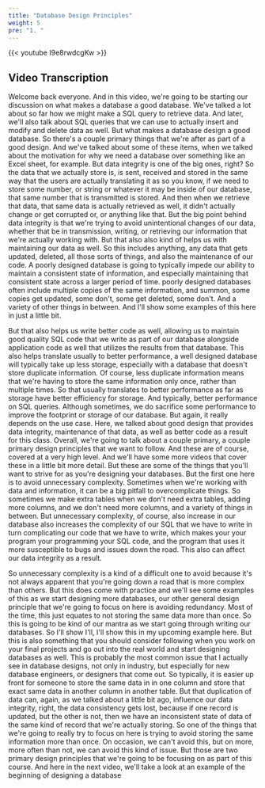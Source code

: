 ```yaml
---
title: "Database Design Principles"
weight: 5
pre: "1. "
---
```


{{< youtube I9e8rwdcgKw >}}

## Video Transcription

Welcome back everyone. And in this video, we're going to be starting our discussion on what makes a database a good database. We've talked a lot about so far how we might make a SQL query to retrieve data. And later, we'll also talk about SQL queries that we can use to actually insert and modify and delete data as well. But what makes a database design a good database. So there's a couple primary things that we're after as part of a good design. And we've talked about some of these items, when we talked about the motivation for why we need a database over something like an Excel sheet, for example. But data integrity is one of the big ones, right? So the data that we actually store is, is sent, received and stored in the same way that the users are actually translating it as so you know, if we need to store some number, or string or whatever it may be inside of our database, that same number that is transmitted is stored. And then when we retrieve that data, that same data is actually retrieved as well, it didn't actually change or get corrupted or, or anything like that. But the big point behind data integrity is that we're trying to avoid unintentional changes of our data, whether that be in transmission, writing, or retrieving our information that we're actually working with. But that also also kind of helps us with maintaining our data as well. So this includes anything, any data that gets updated, deleted, all those sorts of things, and also the maintenance of our code. A poorly designed database is going to typically impede our ability to maintain a consistent state of information, and especially maintaining that consistent state across a larger period of time. poorly designed databases often include multiple copies of the same information, and summon, some copies get updated, some don't, some get deleted, some don't. And a variety of other things in between. And I'll show some examples of this here in just a little bit. 

But that also helps us write better code as well, allowing us to maintain good quality SQL code that we write as part of our database alongside application code as well that utilizes the results from that database. This also helps translate usually to better performance, a well designed database will typically take up less storage, especially with a database that doesn't store duplicate information. Of course, less duplicate information means that we're having to store the same information only once, rather than multiple times. So that usually translates to better performance as far as storage have better efficiency for storage. And typically, better performance on SQL queries. Although sometimes, we do sacrifice some performance to improve the footprint or storage of our database. But again, it really depends on the use case. Here, we talked about good design that provides data integrity, maintenance of that data, as well as better code as a result for this class. Overall, we're going to talk about a couple primary, a couple primary design principles that we want to follow. And these are of course, covered at a very high level. And we'll have some more videos that cover these in a little bit more detail. But these are some of the things that you'll want to strive for as you're designing your databases. But the first one here is to avoid unnecessary complexity. Sometimes when we're working with data and information, it can be a big pitfall to overcomplicate things. So sometimes we make extra tables when we don't need extra tables, adding more columns, and we don't need more columns, and a variety of things in between. But unnecessary complexity, of course, also increase in our database also increases the complexity of our SQL that we have to write in turn complicating our code that we have to write, which makes your your program your programming your SQL code, and the program that uses it more susceptible to bugs and issues down the road. This also can affect our data integrity as a result. 

So unnecessary complexity is a kind of a difficult one to avoid because it's not always apparent that you're going down a road that is more complex than others. But this does come with practice and we'll see some examples of this as we start designing more databases, our other general design principle that we're going to focus on here is avoiding redundancy. Most of the time, this just equates to not storing the same data more than once. So this is going to be kind of our mantra as we start going through writing our databases. So I'll show I'll, I'll show this in my upcoming example here. But this is also something that you should consider following when you work on your final projects and go out into the real world and start designing databases as well. This is probably the most common issue that I actually see in database designs, not only in industry, but especially for new database engineers, or designers that come out. So typically, it is easier up front for someone to store the same data in in one column and store that exact same data in another column in another table. But that duplication of data can, again, as we talked about a little bit ago, influence our data integrity, right, the data consistency gets lost, because if one record is updated, but the other is not, then we have an inconsistent state of data of the same kind of record that we're actually storing. So one of the things that we're going to really try to focus on here is trying to avoid storing the same information more than once. On occasion, we can't avoid this, but on more, more often than not, we can avoid this kind of issue. But those are two primary design principles that we're going to be focusing on as part of this course. And here in the next video, we'll take a look at an example of the beginning of designing a database